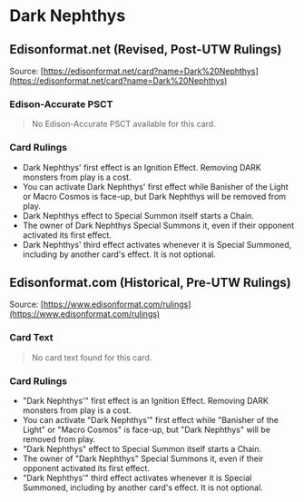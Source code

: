 # Dark Nephthys

## Edisonformat.net (Revised, Post-UTW Rulings)

Source: [https://edisonformat.net/card?name=Dark%20Nephthys](https://edisonformat.net/card?name=Dark%20Nephthys)

### Edison-Accurate PSCT

> No Edison-Accurate PSCT available for this card.

### Card Rulings

*   Dark Nephthys' first effect is an Ignition Effect. Removing DARK monsters from play is a cost.
*   You can activate Dark Nephthys' first effect while Banisher of the Light or Macro Cosmos is face-up, but Dark Nephthys will be removed from play.
*   Dark Nephthys effect to Special Summon itself starts a Chain.
*   The owner of Dark Nephthys Special Summons it, even if their opponent activated its first effect.
*   Dark Nephthys' third effect activates whenever it is Special Summoned, including by another card's effect. It is not optional.


## Edisonformat.com (Historical, Pre-UTW Rulings)

Source: [https://www.edisonformat.com/rulings](https://www.edisonformat.com/rulings)

### Card Text

> No card text found for this card.

### Card Rulings

*   "Dark Nephthys'" first effect is an Ignition Effect. Removing DARK monsters from play is a cost.
*   You can activate "Dark Nephthys'" first effect while "Banisher of the Light" or "Macro Cosmos" is face-up, but "Dark Nephthys" will be removed from play.
*   "Dark Nephthys" effect to Special Summon itself starts a Chain.
*   The owner of "Dark Nephthys" Special Summons it, even if their opponent activated its first effect.
*   "Dark Nephthys'" third effect activates whenever it is Special Summoned, including by another card's effect. It is not optional.


